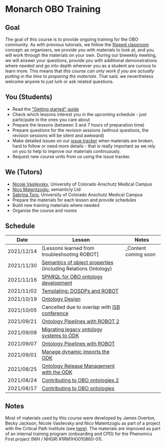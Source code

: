 # Monarch OBO Training

## Goal
The goal of this course is to provide ongoing training for the OBO community. As with previous tutorials, we follow the [flipped classroom](https://en.wikipedia.org/wiki/Flipped_classroom) concept: as organisers, we provide you with materials to look at, and you will work through the materials on your own. During our biweekly meeting, we will answer your questions, provide you with additional demonstrations where needed and go into depth wherever you as a student are curious to learn more. This means that *this course can only work if you are actually putting in the time to preparing the materials*. That said, we nevertheless welcome anyone to just lurk or ask related questions.

## You (Students)
- Read the ["Getting started" guide](../getting_started.md)
- Check which lessons interest you in the upcoming schedule - just participate in the ones you care about
- Prepare the lessons (between 3 and 7 hours of preparation time)
- Prepare questions for the revision sessions (without questions, the revision sessions will be silent and awkward)
- Make detailed issues on our [issue tracker](https://github.com/jamesaoverton/obook/issues) when materials are broken, hard to follow or need more details - that is really important as we rely on you to help to improve our materials continuously.
- Request new course units from us using the issue tracker.

## We (Tutors)
- [Nicole Vasilevsky](https://orcid.org/0000-0001-5208-3432), University of Colorado Anschutz Medical Campus
- [Nico Matentzoglu](https://orcid.org/0000-0002-7356-1779), semanticly Ltd
- [Sabrina Toro](https://tislab.org/members/sabrina-toro.html), University of Colorado Anschutz Medical Campus
- Prepare the materials for each lesson and provide schedules
- Build new training materials where needed
- Organise the course and rooms

## Schedule

| Date | Lesson | Notes |
| --- | --- | --- |
| 2021/12/14 | [Lessons learned from troubleshooting ROBOT] | _Content coming soon |
| 2021/11/30 | [Semantics of object properties](../lesson/modelling_with_object_properties.md) (including Relations Ontology) | |
| 2021/11/16 | [SPARQL for OBO ontology development](../tutorial/sparql.md) | |
| 2021/11/02 | [Templating: DOSDPs and ROBOT](../lesson/templates_for_obo.md) | |
| 2021/10/19 | [Ontology Design](../lesson/ontology_design.md) | |
| 2021/10/05 | Cancelled due to overlap with [ISB conference](https://www.biocuration.org/14th-annual-biocuration-conference-virtual/) | |
| 2021/09/21 | [Ontology Pipelines with ROBOT 2](../lesson/ontology_pipelines.md) | |
| 2021/09/08 | [Migrating legacy ontology systems to ODK](../tutorial/migrating-ontology-to-odk.md) | |
| 2021/09/07 | [Ontology Pipelines with ROBOT](../lesson/ontology_pipelines.md) | |
| 2021/09/01 | [Manage dynamic imports the ODK](../tutorial/managing-dynamic-imports-odk.md) | |
| 2021/08/25 | [Ontology Release Management with the ODK](../tutorial/managing-ontology-releases-odk.md) | |
| 2021/08/24 | [Contributing to OBO ontologies 2](../lesson/contributing_to_obo_ontologies.md) | |
| 2021/08/17 | [Contributing to OBO ontologies](../lesson/contributing_to_obo_ontologies.md) | |

## Notes
Most of materials used by this course were developed by James Overton, Becky Jackson, Nicole Vasilevsky and Nico Matentzoglu as part of a project with the Critical Path Institute (see [here](../index.md)). The materials are improved as part of an internal training program (onboarding and CPD) for the Phenomics First project (NIH / NHGRI #1RM1HG010860-01).
